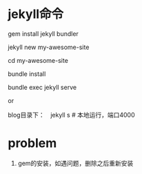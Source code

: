 # jekyll命令

gem install jekyll bundler

jekyll new my-awesome-site

cd my-awesome-site

bundle install

bundle exec jekyll serve

or

blog目录下：　jekyll s # 本地运行，端口4000

# problem
1. gem的安装，如遇问题，删除之后重新安装

